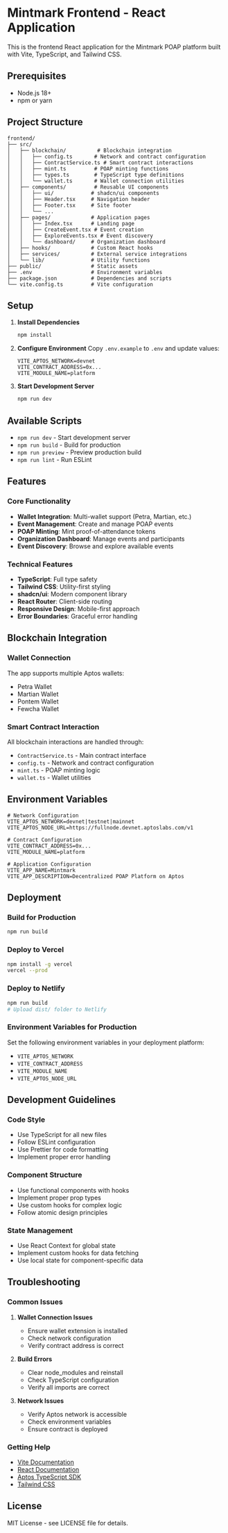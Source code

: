 # Mintmark Frontend - React Application

This is the frontend React application for the Mintmark POAP platform built with Vite, TypeScript, and Tailwind CSS.

## Prerequisites

- Node.js 18+
- npm or yarn

## Project Structure

```
frontend/
├── src/
│   ├── blockchain/          # Blockchain integration
│   │   ├── config.ts       # Network and contract configuration
│   │   ├── ContractService.ts # Smart contract interactions
│   │   ├── mint.ts         # POAP minting functions
│   │   ├── types.ts        # TypeScript type definitions
│   │   └── wallet.ts       # Wallet connection utilities
│   ├── components/         # Reusable UI components
│   │   ├── ui/            # shadcn/ui components
│   │   ├── Header.tsx     # Navigation header
│   │   ├── Footer.tsx     # Site footer
│   │   └── ...
│   ├── pages/             # Application pages
│   │   ├── Index.tsx      # Landing page
│   │   ├── CreateEvent.tsx # Event creation
│   │   ├── ExploreEvents.tsx # Event discovery
│   │   └── dashboard/     # Organization dashboard
│   ├── hooks/             # Custom React hooks
│   ├── services/          # External service integrations
│   └── lib/               # Utility functions
├── public/                # Static assets
├── .env                   # Environment variables
├── package.json           # Dependencies and scripts
└── vite.config.ts         # Vite configuration
```

## Setup

1. **Install Dependencies**
   ```bash
   npm install
   ```

2. **Configure Environment**
   Copy `.env.example` to `.env` and update values:
   ```env
   VITE_APTOS_NETWORK=devnet
   VITE_CONTRACT_ADDRESS=0x...
   VITE_MODULE_NAME=platform
   ```

3. **Start Development Server**
   ```bash
   npm run dev
   ```

## Available Scripts

- `npm run dev` - Start development server
- `npm run build` - Build for production
- `npm run preview` - Preview production build
- `npm run lint` - Run ESLint

## Features

### Core Functionality
- **Wallet Integration**: Multi-wallet support (Petra, Martian, etc.)
- **Event Management**: Create and manage POAP events
- **POAP Minting**: Mint proof-of-attendance tokens
- **Organization Dashboard**: Manage events and participants
- **Event Discovery**: Browse and explore available events

### Technical Features
- **TypeScript**: Full type safety
- **Tailwind CSS**: Utility-first styling
- **shadcn/ui**: Modern component library
- **React Router**: Client-side routing
- **Responsive Design**: Mobile-first approach
- **Error Boundaries**: Graceful error handling

## Blockchain Integration

### Wallet Connection
The app supports multiple Aptos wallets:
- Petra Wallet
- Martian Wallet
- Pontem Wallet
- Fewcha Wallet

### Smart Contract Interaction
All blockchain interactions are handled through:
- `ContractService.ts` - Main contract interface
- `config.ts` - Network and contract configuration
- `mint.ts` - POAP minting logic
- `wallet.ts` - Wallet utilities

## Environment Variables

```env
# Network Configuration
VITE_APTOS_NETWORK=devnet|testnet|mainnet
VITE_APTOS_NODE_URL=https://fullnode.devnet.aptoslabs.com/v1

# Contract Configuration
VITE_CONTRACT_ADDRESS=0x...
VITE_MODULE_NAME=platform

# Application Configuration
VITE_APP_NAME=Mintmark
VITE_APP_DESCRIPTION=Decentralized POAP Platform on Aptos
```

## Deployment

### Build for Production
```bash
npm run build
```

### Deploy to Vercel
```bash
npm install -g vercel
vercel --prod
```

### Deploy to Netlify
```bash
npm run build
# Upload dist/ folder to Netlify
```

### Environment Variables for Production
Set the following environment variables in your deployment platform:
- `VITE_APTOS_NETWORK`
- `VITE_CONTRACT_ADDRESS`
- `VITE_MODULE_NAME`
- `VITE_APTOS_NODE_URL`

## Development Guidelines

### Code Style
- Use TypeScript for all new files
- Follow ESLint configuration
- Use Prettier for code formatting
- Implement proper error handling

### Component Structure
- Use functional components with hooks
- Implement proper prop types
- Use custom hooks for complex logic
- Follow atomic design principles

### State Management
- Use React Context for global state
- Implement custom hooks for data fetching
- Use local state for component-specific data

## Troubleshooting

### Common Issues

1. **Wallet Connection Issues**
   - Ensure wallet extension is installed
   - Check network configuration
   - Verify contract address is correct

2. **Build Errors**
   - Clear node_modules and reinstall
   - Check TypeScript configuration
   - Verify all imports are correct

3. **Network Issues**
   - Verify Aptos network is accessible
   - Check environment variables
   - Ensure contract is deployed

### Getting Help

- [Vite Documentation](https://vitejs.dev/)
- [React Documentation](https://react.dev/)
- [Aptos TypeScript SDK](https://aptos.dev/sdks/ts-sdk/)
- [Tailwind CSS](https://tailwindcss.com/)

## License

MIT License - see LICENSE file for details.
